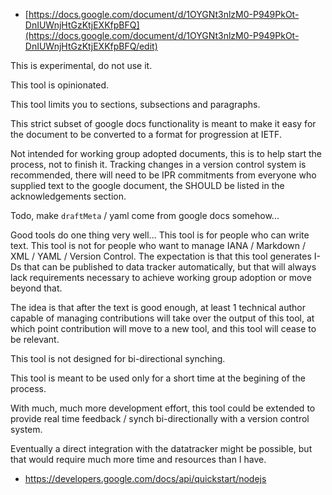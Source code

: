 
- [https://docs.google.com/document/d/1OYGNt3nlzM0-P949PkOt-DnIUWnjHtGzKtjEXKfpBFQ](https://docs.google.com/document/d/1OYGNt3nlzM0-P949PkOt-DnIUWnjHtGzKtjEXKfpBFQ/edit)

This is experimental, do not use it.

This tool is opinionated.

This tool limits you to sections, subsections and paragraphs.

This strict subset of google docs functionality is meant to make it easy for the document to be converted to a format for progression at IETF.

Not intended for working group adopted documents, this is to help start the process, not to finish it.
Tracking changes in a version control system is recommended, 
there will need to be IPR commitments from everyone who supplied text to the google document,
the SHOULD be listed in the acknowledgements section.

Todo, make `draftMeta` / yaml come from google docs somehow...

Good tools do one thing very well... 
This tool is for people who can write text.
This tool is not for people who want to manage IANA / Markdown / XML / YAML / Version Control.
The expectation is that this tool generates I-Ds that can be published to data tracker automatically, 
but that will always lack requirements necessary to achieve working group adoption or move beyond that.

The idea is that after the text is good enough, 
at least 1 technical author capable of managing contributions will take over the output of this tool,
at which point contribution will move to a new tool, and this tool will cease to be relevant.

This tool is not designed for bi-directional synching.

This tool is meant to be used only for a short time at the begining of the process.

With much, much more development effort, this tool could be extended to provide real time feedback / synch bi-directionally with a version control system.

Eventually a direct integration with the datatracker might be possible, but that would require much more time and resources than I have.

- https://developers.google.com/docs/api/quickstart/nodejs